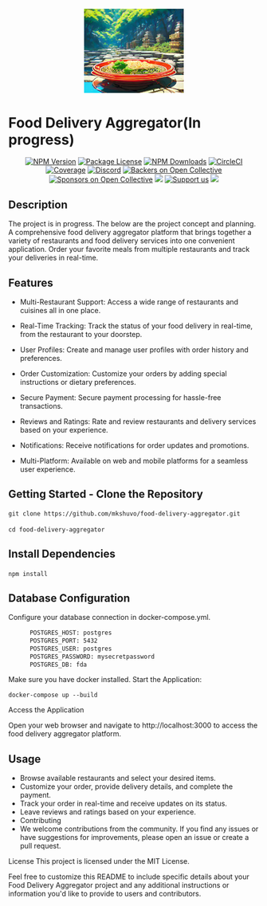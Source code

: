 <p align="center">
  <a href="https://github.com/mkshuvo/food-delivery-aggregator" target="blank"><img src="https://raw.githubusercontent.com/mkshuvo/food-delivery-aggregator/master/fda-noodles.png" width="200" alt="Logo" /></a>
</p>

[circleci-image]: https://img.shields.io/circleci/build/github/nestjs/nest/master?token=abc123def456
[circleci-url]: https://circleci.com/gh/nestjs/nest
# Food Delivery Aggregator(In progress)
<div style = content: align="center">
<a href="https://www.npmjs.com/~nestjscore" target="_blank"><img src="https://img.shields.io/npm/v/@nestjs/core.svg" alt="NPM Version" /></a>
<a href="https://www.npmjs.com/~nestjscore" target="_blank"><img src="https://img.shields.io/npm/l/@nestjs/core.svg" alt="Package License" /></a>
<a href="https://www.npmjs.com/~nestjscore" target="_blank"><img src="https://img.shields.io/npm/dm/@nestjs/common.svg" alt="NPM Downloads" /></a>
<a href="https://circleci.com/gh/nestjs/nest" target="_blank"><img src="https://img.shields.io/circleci/build/github/nestjs/nest/master" alt="CircleCI" /></a>
<a href="https://coveralls.io/github/nestjs/nest?branch=master" target="_blank"><img src="https://coveralls.io/repos/github/nestjs/nest/badge.svg?branch=master#9" alt="Coverage" /></a>
<a href="https://discord.gg/G7Qnnhy" target="_blank"><img src="https://img.shields.io/badge/discord-online-brightgreen.svg" alt="Discord"/></a>
<a href="https://opencollective.com/nest#backer" target="_blank"><img src="https://opencollective.com/nest/backers/badge.svg" alt="Backers on Open Collective" /></a>
<a href="https://opencollective.com/nest#sponsor" target="_blank"><img src="https://opencollective.com/nest/sponsors/badge.svg" alt="Sponsors on Open Collective" /></a>
  <a href="https://paypal.me/kamilmysliwiec" target="_blank"><img src="https://img.shields.io/badge/Donate-PayPal-ff3f59.svg"/></a>
    <a href="https://opencollective.com/nest#sponsor"  target="_blank"><img src="https://img.shields.io/badge/Support%20us-Open%20Collective-41B883.svg" alt="Support us"></a>
  <a href="https://twitter.com/nestframework" target="_blank"><img src="https://img.shields.io/twitter/follow/nestframework.svg?style=social&label=Follow"></a>

  <!--[![Backers on Open Collective](https://opencollective.com/nest/backers/badge.svg)](https://opencollective.com/nest#backer)
  [![Sponsors on Open Collective](https://opencollective.com/nest/sponsors/badge.svg)](https://opencollective.com/nest#sponsor)-->

</div>


## Description
The project is in progress. The below are the project concept and planning. A comprehensive food delivery aggregator platform that brings together a variety of restaurants and food delivery services into one convenient application. Order your favorite meals from multiple restaurants and track your deliveries in real-time.

## Features
- Multi-Restaurant Support: Access a wide range of restaurants and cuisines all in one place.

- Real-Time Tracking: Track the status of your food delivery in real-time, from the restaurant to your doorstep.

- User Profiles: Create and manage user profiles with order history and preferences.

- Order Customization: Customize your orders by adding special instructions or dietary preferences.

- Secure Payment: Secure payment processing for hassle-free transactions.

- Reviews and Ratings: Rate and review restaurants and delivery services based on your experience.

- Notifications: Receive notifications for order updates and promotions.

- Multi-Platform: Available on web and mobile platforms for a seamless user experience.

## Getting Started - Clone the Repository

```
git clone https://github.com/mkshuvo/food-delivery-aggregator.git

cd food-delivery-aggregator
```

## Install Dependencies
`npm install`

## Database Configuration

Configure your database connection in docker-compose.yml.
```
      POSTGRES_HOST: postgres
      POSTGRES_PORT: 5432
      POSTGRES_USER: postgres
      POSTGRES_PASSWORD: mysecretpassword
      POSTGRES_DB: fda 
```

Make sure you have docker installed. Start the Application:

```
docker-compose up --build
```

Access the Application

Open your web browser and navigate to http://localhost:3000 to access the food delivery aggregator platform.

## Usage
- Browse available restaurants and select your desired items.
- Customize your order, provide delivery details, and complete the payment.
- Track your order in real-time and receive updates on its status.
- Leave reviews and ratings based on your experience.
- Contributing
- We welcome contributions from the community. If you find any issues or have suggestions for improvements, please open an issue or create a pull request.

License
This project is licensed under the MIT License.

Feel free to customize this README to include specific details about your Food Delivery Aggregator project and any additional instructions or information you'd like to provide to users and contributors.
